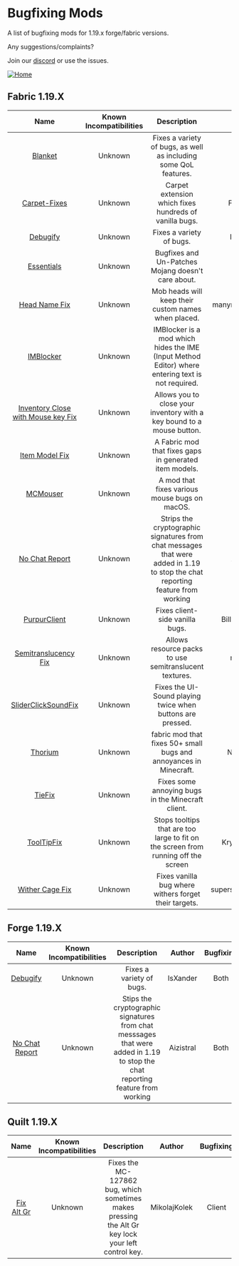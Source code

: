 # Bugfixing Mods

A list of bugfixing mods for 1.19.x forge/fabric versions.

Any suggestions/complaints?

Join our [discord](https://discord.gg/8nzHYhVUQS) or use the issues.

[![Home](https://i.imgur.com/zGuelkW.png)](/README.md)

## Fabric 1.19.X

| Name | Known Incompatibilities | Description | Author | Bugfixing | [Label](/README.md#labels) |
| :--: | :-------------------: | :-------: | :---: | :---: | :---: |
| [Blanket](https://modrinth.com/mod/blanket) | Unknown | Fixes a variety of bugs, as well as including some QoL features. | KosmX | Client | none |
| [Carpet-Fixes](https://modrinth.com/mod/carpet-fixes) | Unknown | Carpet extension which fixes hundreds of vanilla bugs. | FXMORIN | Both | none |
| [Debugify](https://modrinth.com/mod/debugify) | Unknown | Fixes a variety of bugs. | IsXander | Both | none |
| [Essentials](https://modrinth.com/mod/essentials) | Unknown | Bugfixes and Un-Patches Mojang doesn't care about. | cxlina | Client | none |
| [Head Name Fix](https://modrinth.com/mod/headfix) | Unknown | Mob heads will keep their custom names when placed. | manyrandomthings | Server | none |
| [IMBlocker](https://modrinth.com/mod/imblocker) | Unknown | IMBlocker is a mod which hides the IME (Input Method Editor) where entering text is not required. | mrjesen | Client | none |
| [Inventory Close with Mouse key Fix](https://modrinth.com/mod/invclosefix) | Unknown | Allows you to close your inventory with a key bound to a mouse button. | KosmX | Client | none |
| [Item Model Fix](https://modrinth.com/mod/item-model-fix) | Unknown | A Fabric mod that fixes gaps in generated item models. | Pepper | Client | none |
| [MCMouser](https://modrinth.com/mod/mcmouser) | Unknown | A mod that fixes various mouse bugs on macOS. | ViRb3 | Client | none |
| [No Chat Report](https://www.curseforge.com/minecraft/mc-mods/no-chat-reports) | Unknown | Strips the cryptographic signatures from chat messages that were added in 1.19 to stop the chat reporting feature from working | Aizistral | Both | None |
| [PurpurClient](https://modrinth.com/mod/purpurclient) | Unknown | Fixes client-side vanilla bugs. | BillyGalbreath | Client | None |
| [Semitranslucency Fix](https://modrinth.com/mod/semitranslucency) | Unknown | Allows resource packs to use semitranslucent textures. | ruvaldak | Client | none |
| [SliderClickSoundFix](https://modrinth.com/mod/sliderclicksoundfix) | Unknown | Fixes the UI-Sound playing twice when buttons are pressed. | cxlina | Client | None |
| [Thorium](https://modrinth.com/mod/thorium) | Unknown | fabric mod that fixes 50+ small bugs and annoyances in Minecraft. | NoahvdAa | Both | None |
| [TieFix](https://modrinth.com/mod/tiefix) | Unknown | Fixes some annoying bugs in the Minecraft client. | j-tai | Client | none |
| [ToolTipFix](https://modrinth.com/mod/tooltipfix) | Unknown | Stops tooltips that are too large to fit on the screen from running off the screen | Kryptonaught | Client | none |
| [Wither Cage Fix](https://modrinth.com/mod/wither-cage-fix) | Unknown | Fixes vanilla bug where withers forget their targets. | supersaiyansubtlety | Server | none |

## Forge 1.19.X

| Name | Known Incompatibilities | Description | Author | Bugfixing | [Label](/README.md#labels) |
| :--: | :-------------------: | :-------: | :---: | :---: | :---: |
| [Debugify](https://modrinth.com/mod/debugify) | Unknown | Fixes a variety of bugs. | IsXander | Both | none |
| [No Chat Report](https://www.curseforge.com/minecraft/mc-mods/no-chat-reports) | Unknown | Stips the cryptographic signatures from chat messsages that were added in 1.19 to stop the chat reporting feature from working | Aizistral | Both | None |

## Quilt 1.19.X

| Name | Known Incompatibilities | Description | Author | Bugfixing | [Label](/README.md#labels) |
| :--: | :-------------------: | :-------: | :---: | :---: | :---: |
| [Fix Alt Gr](https://modrinth.com/mod/fix-alt-gr) | Unknown | Fixes the MC-127862 bug, which sometimes makes pressing the Alt Gr key lock your left control key. | MikolajKolek | Client | none |
